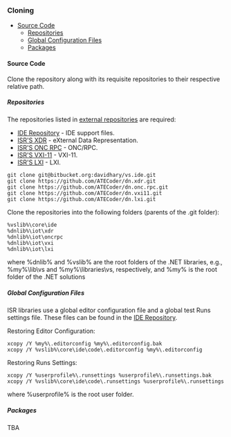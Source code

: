 ### Cloning

* [Source Code](#Source-Code)
  * [Repositories](#Repositories)
  * [Global Configuration Files](#Global-Configuration-Files)
  * [Packages](#Packages)

#### Source Code
Clone the repository along with its requisite repositories to their respective relative path.

##### Repositories
The repositories listed in [external repositories] are required:
* [IDE Repository] - IDE support files.
* [ISR'S XDR] - eXternal Data Representation.
* [ISR'S ONC RPC] - ONC/RPC.
* [ISR'S VXI-11] - VXI-11.
* [ISR'S LXI] - LXI.

```
git clone git@bitbucket.org:davidhary/vs.ide.git
git clone https://github.com/ATECoder/dn.xdr.git
git clone https://github.com/ATECoder/dn.onc.rpc.git
git clone https://github.com/ATECoder/dn.vxi11.git
git clone https://github.com/ATECoder/dn.lxi.git
```

Clone the repositories into the following folders (parents of the .git folder):
```
%vslib%\core\ide
%dnlib%\iot\xdr
%dnlib%\iot\oncrpc
%dnlib%\iot\vxi
%dnlib%\iot\lxi
```
where %dnlib% and %vslib% are  the root folders of the .NET libraries, e.g., %my%\lib\vs 
and %my%\libraries\vs, respectively, and %my% is the root folder of the .NET solutions

##### Global Configuration Files
ISR libraries use a global editor configuration file and a global test Runs settings file. 
These files can be found in the [IDE Repository].

Restoring Editor Configuration:
```
xcopy /Y %my%\.editorconfig %my%\.editorconfig.bak
xcopy /Y %vslib%\core\ide\code\.editorconfig %my%\.editorconfig
```

Restoring Runs Settings:
```
xcopy /Y %userprofile%\.runsettings %userprofile%\.runsettings.bak
xcopy /Y %vslib%\core\ide\code\.runsettings %userprofile%\.runsettings
```
where %userprofile% is the root user folder.

##### Packages
TBA

[external repositories]: ExternalReposCommits.csv

[IDE Repository]: https://www.bitbucket.org/davidhary/vs.ide
[ISR's ONC RPC]: https://github.com/ATECoder/dn.onc.rpc
[ISR's XDR]: https://github.com/ATECoder/dn.xdr
[ISR's VXI-11]: https://github.com/ATECoder/dn.vxi11
[ISR's LXI]: https://github.com/ATECoder/dn.lxi


[LXI]: https://www.lxistandard.org/About/AboutLXI.aspx

[Python VXI-11]: https://github.com/alexforencich/python-vxi11.git 

[VXI Bus Specification]: https://vxibus.org/specifications.html
[Sun RPC]: https://en.wikipedia.org/wiki/Sun_RPC
[XDR: External Data Representation Standard (May 2006)]: http://tools.ietf.org/html/rfc4506

[VXI11.CSharp]: https://github.com/Xanliang/VXI11.CSharp 
[Jay Walter's SourceForge repository]: https://sourceforge.net/p/remoteteanet
[Wes Day's RemoteTea.Net]: https://github.com/wespday/RemoteTea.Net
[GB1.RemoteTea.Net]: https://github.com/galenbancroft/RemoteTea.Net
[org.acplt.oncrpc package]: https://people.eecs.berkeley.edu/~jonah/javadoc/org/acplt/oncrpc/package-summary.html
[Java ONC RPC]: https://github.com/remotetea/remotetea/tree/master/src/tests/org/acplt/oncrpc

[Jay Walter's SourceForge repository]: https://sourceforge.net/p/remoteteanet
[Wes Day's RemoteTea.Net]: https://github.com/wespday/RemoteTea.Net
[GB1.RemoteTea.Net]: https://github.com/galenbancroft/RemoteTea.Net
[org.acplt.oncrpc package]: https://people.eecs.berkeley.edu/~jonah/javadoc/org/acplt/oncrpc/package-summary.html
[Java ONC RPC]: https://github.com/remotetea/remotetea/tree/master/src/tests/org/acplt/oncrpc
[VXI11.CSharp]: https://github.com/Xanliang/VXI11.CSharp 
[VXI Bus Specification]: https://vxibus.org/specifications.html

